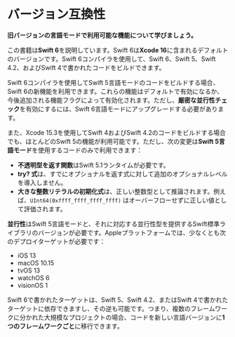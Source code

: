 # バージョン互換性

**旧バージョンの言語モードで利用可能な機能について学びましょう。**

この書籍は**Swift 6**を説明しています。Swift 6は**Xcode 16**に含まれるデフォルトのバージョンです。Swift 6コンパイラを使用して、Swift 6、Swift 5、Swift 4.2、およびSwift 4で書かれたコードをビルドできます。

Swift 6コンパイラを使用してSwift 5言語モードのコードをビルドする場合、Swift 6の新機能を利用できます。これらの機能はデフォルトで有効になるか、今後追加される機能フラグによって有効化されます。ただし、**厳密な並行性チェック**を有効にするには、Swift 6言語モードにアップグレードする必要があります。

また、Xcode 15.3を使用してSwift 4およびSwift 4.2のコードをビルドする場合でも、ほとんどのSwift 5の機能が利用可能です。ただし、次の変更は**Swift 5言語モード**を使用するコードのみで利用できます：

- **不透明型を返す関数**はSwift 5.1ランタイムが必要です。  
- **try? 式**は、すでにオプショナルを返す式に対して追加のオプショナルレベルを導入しません。  
- **大きな整数リテラルの初期化式**は、正しい整数型として推論されます。例えば、`UInt64(0xffff_ffff_ffff_ffff)` はオーバーフローせずに正しい値として評価されます。  

**並行性**はSwift 5言語モードと、それに対応する並行性型を提供するSwift標準ライブラリのバージョンが必要です。Appleプラットフォームでは、少なくとも次のデプロイターゲットが必要です：

- iOS 13  
- macOS 10.15  
- tvOS 13  
- watchOS 6  
- visionOS 1  

Swift 6で書かれたターゲットは、Swift 5、Swift 4.2、またはSwift 4で書かれたターゲットに依存できますし、その逆も可能です。つまり、複数のフレームワークに分かれた大規模なプロジェクトの場合、コードを新しい言語バージョンに**1つのフレームワークごと**に移行できます。